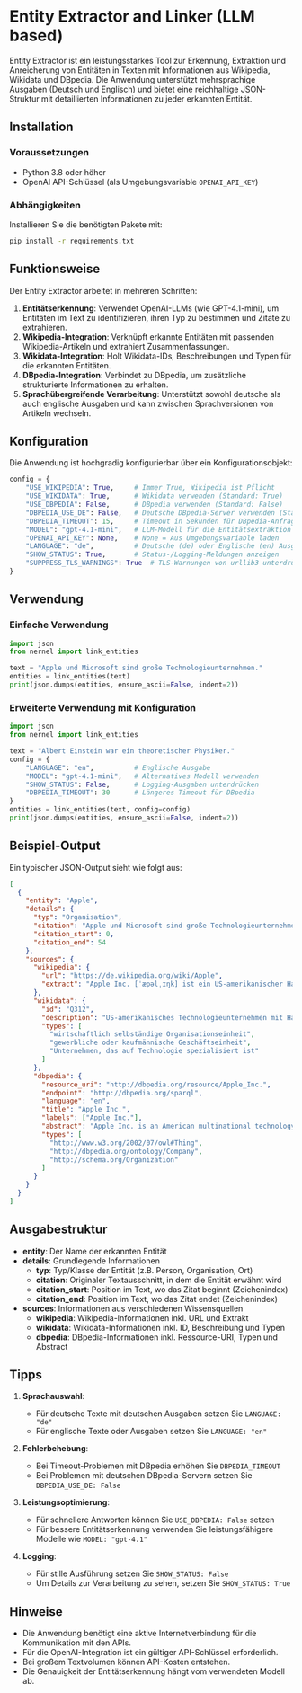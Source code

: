 # Entity Extractor and Linker (LLM based)

Entity Extractor ist ein leistungsstarkes Tool zur Erkennung, Extraktion und Anreicherung von Entitäten in Texten mit Informationen aus Wikipedia, Wikidata und DBpedia. Die Anwendung unterstützt mehrsprachige Ausgaben (Deutsch und Englisch) und bietet eine reichhaltige JSON-Struktur mit detaillierten Informationen zu jeder erkannten Entität.

## Installation

### Voraussetzungen

- Python 3.8 oder höher
- OpenAI API-Schlüssel (als Umgebungsvariable `OPENAI_API_KEY`)

### Abhängigkeiten

Installieren Sie die benötigten Pakete mit:

```bash
pip install -r requirements.txt
```

## Funktionsweise

Der Entity Extractor arbeitet in mehreren Schritten:

1. **Entitätserkennung**: Verwendet OpenAI-LLMs (wie GPT-4.1-mini), um Entitäten im Text zu identifizieren, ihren Typ zu bestimmen und Zitate zu extrahieren.
2. **Wikipedia-Integration**: Verknüpft erkannte Entitäten mit passenden Wikipedia-Artikeln und extrahiert Zusammenfassungen.
3. **Wikidata-Integration**: Holt Wikidata-IDs, Beschreibungen und Typen für die erkannten Entitäten.
4. **DBpedia-Integration**: Verbindet zu DBpedia, um zusätzliche strukturierte Informationen zu erhalten.
5. **Sprachübergreifende Verarbeitung**: Unterstützt sowohl deutsche als auch englische Ausgaben und kann zwischen Sprachversionen von Artikeln wechseln.

## Konfiguration

Die Anwendung ist hochgradig konfigurierbar über ein Konfigurationsobjekt:

```python
config = {
    "USE_WIKIPEDIA": True,     # Immer True, Wikipedia ist Pflicht
    "USE_WIKIDATA": True,      # Wikidata verwenden (Standard: True)
    "USE_DBPEDIA": False,      # DBpedia verwenden (Standard: False)
    "DBPEDIA_USE_DE": False,   # Deutsche DBpedia-Server verwenden (Standard: False)
    "DBPEDIA_TIMEOUT": 15,     # Timeout in Sekunden für DBpedia-Anfragen
    "MODEL": "gpt-4.1-mini",   # LLM-Modell für die Entitätsextraktion
    "OPENAI_API_KEY": None,    # None = Aus Umgebungsvariable laden
    "LANGUAGE": "de",          # Deutsche (de) oder Englische (en) Ausgabesprache
    "SHOW_STATUS": True,       # Status-/Logging-Meldungen anzeigen
    "SUPPRESS_TLS_WARNINGS": True  # TLS-Warnungen von urllib3 unterdrücken
}
```

## Verwendung

### Einfache Verwendung

```python
import json
from nernel import link_entities

text = "Apple und Microsoft sind große Technologieunternehmen."
entities = link_entities(text)
print(json.dumps(entities, ensure_ascii=False, indent=2))
```

### Erweiterte Verwendung mit Konfiguration

```python
import json
from nernel import link_entities

text = "Albert Einstein war ein theoretischer Physiker."
config = {
    "LANGUAGE": "en",          # Englische Ausgabe
    "MODEL": "gpt-4.1-mini",   # Alternatives Modell verwenden
    "SHOW_STATUS": False,      # Logging-Ausgaben unterdrücken
    "DBPEDIA_TIMEOUT": 30      # Längeres Timeout für DBpedia
}
entities = link_entities(text, config=config)
print(json.dumps(entities, ensure_ascii=False, indent=2))
```

## Beispiel-Output

Ein typischer JSON-Output sieht wie folgt aus:

```json
[
  {
    "entity": "Apple",
    "details": {
      "typ": "Organisation",
      "citation": "Apple und Microsoft sind große Technologieunternehmen.",
      "citation_start": 0,
      "citation_end": 54
    },
    "sources": {
      "wikipedia": {
        "url": "https://de.wikipedia.org/wiki/Apple",
        "extract": "Apple Inc. [ˈæpəlˌɪŋk] ist ein US-amerikanischer Hard- und Softwareentwickler und ein Technologieunternehmen, das Computer, Smartphones und Unterhaltungselektronik sowie Betriebssysteme und Anwendungssoftware entwickelt und vertreibt..."
      },
      "wikidata": {
        "id": "Q312",
        "description": "US-amerikanisches Technologieunternehmen mit Hauptsitz in Cupertino, Kalifornien",
        "types": [
          "wirtschaftlich selbständige Organisationseinheit",
          "gewerbliche oder kaufmännische Geschäftseinheit",
          "Unternehmen, das auf Technologie spezialisiert ist"
        ]
      },
      "dbpedia": {
        "resource_uri": "http://dbpedia.org/resource/Apple_Inc.",
        "endpoint": "http://dbpedia.org/sparql",
        "language": "en",
        "title": "Apple Inc.",
        "labels": ["Apple Inc."],
        "abstract": "Apple Inc. is an American multinational technology company...",
        "types": [
          "http://www.w3.org/2002/07/owl#Thing",
          "http://dbpedia.org/ontology/Company",
          "http://schema.org/Organization"
        ]
      }
    }
  }
]
```

## Ausgabestruktur

- **entity**: Der Name der erkannten Entität
- **details**: Grundlegende Informationen
  - **typ**: Typ/Klasse der Entität (z.B. Person, Organisation, Ort)
  - **citation**: Originaler Textausschnitt, in dem die Entität erwähnt wird
  - **citation_start**: Position im Text, wo das Zitat beginnt (Zeichenindex)
  - **citation_end**: Position im Text, wo das Zitat endet (Zeichenindex)
- **sources**: Informationen aus verschiedenen Wissensquellen
  - **wikipedia**: Wikipedia-Informationen inkl. URL und Extrakt
  - **wikidata**: Wikidata-Informationen inkl. ID, Beschreibung und Typen
  - **dbpedia**: DBpedia-Informationen inkl. Ressource-URI, Typen und Abstract

## Tipps

1. **Sprachauswahl**:
   - Für deutsche Texte mit deutschen Ausgaben setzen Sie `LANGUAGE: "de"`
   - Für englische Texte oder Ausgaben setzen Sie `LANGUAGE: "en"`

2. **Fehlerbehebung**:
   - Bei Timeout-Problemen mit DBpedia erhöhen Sie `DBPEDIA_TIMEOUT`
   - Bei Problemen mit deutschen DBpedia-Servern setzen Sie `DBPEDIA_USE_DE: False`

3. **Leistungsoptimierung**:
   - Für schnellere Antworten können Sie `USE_DBPEDIA: False` setzen
   - Für bessere Entitätserkennung verwenden Sie leistungsfähigere Modelle wie `MODEL: "gpt-4.1"`

4. **Logging**:
   - Für stille Ausführung setzen Sie `SHOW_STATUS: False`
   - Um Details zur Verarbeitung zu sehen, setzen Sie `SHOW_STATUS: True`

## Hinweise

- Die Anwendung benötigt eine aktive Internetverbindung für die Kommunikation mit den APIs.
- Für die OpenAI-Integration ist ein gültiger API-Schlüssel erforderlich.
- Bei großem Textvolumen können API-Kosten entstehen.
- Die Genauigkeit der Entitätserkennung hängt vom verwendeten Modell ab.

